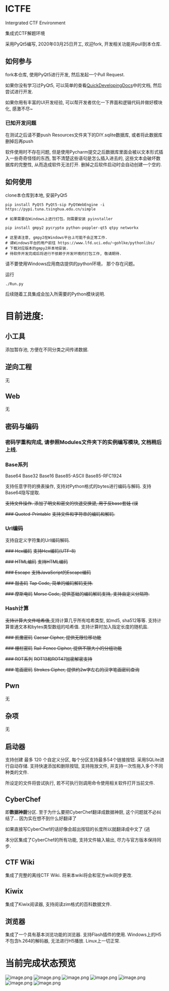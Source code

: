 # ICTFE
Intergrated CTF Environment

集成式CTF解题环境

采用PyQt5编写, 2020年03月25日开工, 欢迎fork, 开发相关功能并pull到本仓库.

## 如何参与

fork本仓库, 使用PyQt5进行开发, 然后发起一个Pull Request.

如果你没有学习过PyQt5, 可以简单的查看[QuickDevelopingDocs](QuickDevelopingDocs/0_ICTFE密码学插件开发指北.md)中的文档, 然后尝试进行开发.

如果你用有丰富的UI开发经验, 可以帮开发者优化一下界面和逻辑代码并做好模块化, 感激不尽~

### 已知开发问题

在测试之后请不要push Resources文件夹下的DIY.sqlite数据库, 或者将此数据库删掉后再push

软件使用时不存在问题, 但是使用Pycharm提交之后数据库里面会被以文本形式插入一些奇奇怪怪的东西,
暂不清楚这些语句是怎么插入进去的, 这些文本会破坏数据库的完整性, 从而造成软件无法打开.
删掉之后软件启动时会自动创建一个空的.

## 如何使用

clone本仓库到本地, 安装PyQt5

```
pip install PyQt5 PyQt5-sip PyQtWebEngine -i https://pypi.tuna.tsinghua.edu.cn/simple

# 如果需要在Windows上进行打包，则需要安装 pyinstaller

pip install gmpy2 pycrypto python-poppler-qt5 qtpy networkx

# 这里请注意, gmpy2在Windows平台上可能不会正常工作.
# 请Windows平台的用户前往 https://www.lfd.uci.edu/~gohlke/pythonlibs/
# 下载对应版本的gmpy2并本地安装.
# 待软件开发完成后将进行不依赖于开发环境的打包工作, 敬请期待.

```

请不要使用Windows应用商店提供的python环境， 那个存在问题。

运行

```
./Run.py
```

后续随着工具集成会加入所需要的Python模块说明.

# 目前进度:

## 小工具

添加暂存池, 方便在不同分类之间传递数据.

## 逆向工程

无

## Web

无

## 密码与编码

### 密码学重构完成, 请参照Modules文件夹下的实例编写模块, 文档稍后上线.

### Base系列
Base64 Base32 Base16 Base85-ASCII Base85-RFC1924

支持任意字符的换表操作, 支持对Python格式的bytes进行编码与解码. 支持Base64隐写提取.

~~支持文件操作. 添加了明文和密文的快速交换键, 用于反base套娃 (误~~

~~### Quoted-Printable~~
~~支持文件和字符串的编码和解码.~~

### Url编码
支持自定义字符集的Url编码解码.

~~### Hex编码~~
~~支持Hex编码(UTF-8)~~

~~### HTML编码~~
~~支持HTML编码~~

~~### Escape~~
~~支持JavaScript的Escape编码~~

~~### 敲击码~~
~~Tap Code, 简单的编码解码支持.~~

~~### 摩斯电码~~
~~Morse Code, 提供基础的编码解码支持, 支持自定义分隔符.~~

### Hash计算
~~支持计算大文件哈希值,~~支持计算几乎所有哈希类型, 如md5, sha512等等.
支持计算普通文本和bytes类型数组的哈希值.
支持计算时加入指定长度的随机盐.

~~### 凯撒密码~~
~~Caesar Cipher, 提供无限位移功能~~

~~### 栅栏密码~~
~~Rail-Fence Cipher, 提供不限大小的分组功能~~

~~### ROT系列~~
~~ROT13和ROT47加密解密支持~~

~~### 笔画密码~~
~~Strokes Cipher, 提供约2w字左右的汉字笔画密码查询~~

## Pwn

无

## 杂项

无

## 启动器

支持创建 最多 120 个自定义分区, 每个分区支持最多54个链接按钮. 采用SQLite进行自动存储.
支持快速添加和删除按钮, 支持拖放文件, 并支持一次性拖入多个不同种类的文件.

所设定的文件将尝试执行, 若不可执行则调用命令使用相关软件打开当前文件.

## CyberChef

即**数据神厨**分区. 至于为什么要把CyberChef翻译成数据神厨, 这个问题就不必纠结了... 因为实在想不到什么好翻译了

如果直接写CyberChef的话好像会超出按钮的长度所以就翻译成中文了 (逃

本分区集成了CyberChef的所有功能, 支持文件输入输出, 尽力与官方版本保持同步.

## CTF Wiki

集成了完整的离线CTF Wiki. 将来本wiki将会和官方wiki同步更改.

## Kiwix

集成了Kiwix阅读器, 支持阅读zim格式的百科数据文件.

## 浏览器

集成了一个具有基本浏览功能的浏览器. 支持Flash插件的使用.
Windows上的H5不包含h.264的解码器, 无法进行H5播放. Linux上一切正常.

# 当前完成状态预览
![image.png](https://i.loli.net/2020/04/20/DYJ2dFvqcCpnj74.png)
![image.png](https://i.loli.net/2020/04/20/8JRqxuGfwtIvsOH.png)
![image.png](https://i.loli.net/2020/04/20/kTM4l5AC6JYasDQ.png)
![image.png](https://i.loli.net/2020/04/20/6gGrTaN9ZiPzu3K.png)
![image.png](https://i.loli.net/2020/04/20/f3RyghxNBS9TWmF.png)
![image.png](https://i.loli.net/2020/04/20/YXHvW4NSdFCsVBD.png)
![image.png](https://i.loli.net/2020/04/20/iw4vIoV5WdZg1Qb.png)


